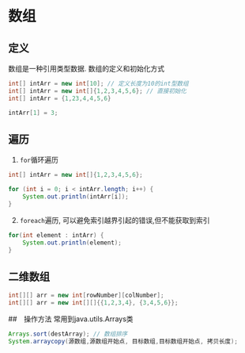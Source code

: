 # 数组
## 定义
数组是一种引用类型数据.
数组的定义和初始化方式
```java
int[] intArr = new int[10]; // 定义长度为10的int型数组
int[] intArr = new int[]{1,2,3,4,5,6}; // 直接初始化
int[] intArr = {1,23,4,4,5,6}

intArr[1] = 3;
```

## 遍历
1. `for`循环遍历
```java
int[] intArr = new int[]{1,2,3,4,5,6};

for (int i = 0; i < intArr.length; i++) {
    System.out.println(intArr[i]);
} 
```
2. `foreach`遍历, 可以避免索引越界引起的错误,但不能获取到索引
```java
for(int element : intArr) {
    System.out.println(element);
}
```

## 二维数组
```java
int[][] arr = new int[rowNumber][colNumber];
int[][] arr = new int[][]{{1,2,3,4}, {3,4,5,6}};
```

##　操作方法
常用到java.utils.Arrays类
```java
Arrays.sort(destArray); // 数组排序
System.arraycopy(源数组,源数组开始点, 目标数组,目标数组开始点, 拷贝长度);
```